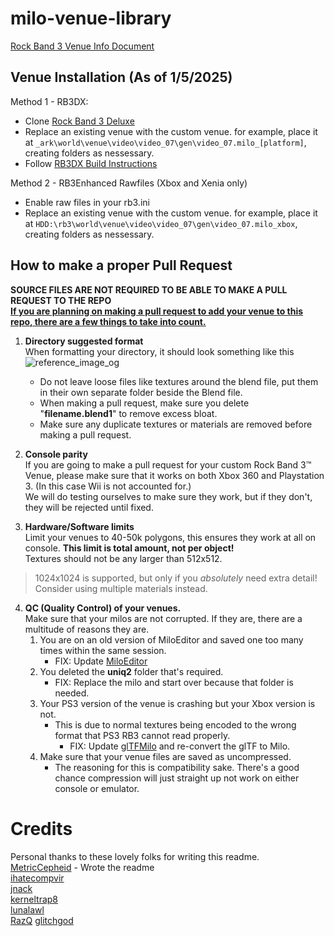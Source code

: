 # milo-venue-library
[Rock Band 3 Venue Info Document](https://docs.google.com/document/d/19qjL6bPoFSkUtJYYTEPNZ_F2iWSoJdbxr5a2iF2Aw5E/edit?usp=sharing)

## Venue Installation (As of 1/5/2025)
Method 1 - RB3DX:
- Clone [Rock Band 3 Deluxe](https://github.com/hmxmilohax/rock-band-3-deluxe)
- Replace an existing venue with the custom venue. for example, place it at `_ark\world\venue\video\video_07\gen\video_07.milo_[platform]`, creating folders as nessessary.
- Follow [RB3DX Build Instructions](https://github.com/hmxmilohax/rock-band-3-deluxe?tab=readme-ov-file#-building-not-standard-download-and-install)

Method 2 - RB3Enhanced Rawfiles (Xbox and Xenia only)
- Enable raw files in your rb3.ini
- Replace an existing venue with the custom venue. for example, place it at `HDD:\rb3\world\venue\video\video_07\gen\video_07.milo_xbox`, creating folders as nessessary.

## How to make a proper Pull Request
**SOURCE FILES ARE NOT REQUIRED TO BE ABLE TO MAKE A PULL REQUEST TO THE REPO**\
<ins>**If you are planning on making a pull request to add your venue to this repo, there are a few things to take into count.**</ins>


1. **Directory suggested format**\
	When formatting your directory, it should look something like this\
	![reference_image_og](https://github.com/user-attachments/assets/4e343d05-9759-498a-8c88-504830b353e2)
	- Do not leave loose files like textures around the blend file, put them in their own separate folder beside the Blend file.
	- When making a pull request, make sure you delete "**filename.blend1**" to remove excess bloat.
	- Make sure any duplicate textures or materials are removed before making a pull request.



2. **Console parity**\
	If you are going to make a pull request for your custom Rock Band 3:tm: Venue, please make sure that it works on both Xbox 360 and Playstation 3. (In this case Wii is not accounted for.)\
	We will do testing ourselves to make sure they work, but if they don't, they will be rejected until fixed.



3. **Hardware/Software limits**\
	Limit your venues to 40-50k polygons, this ensures they work at all on console. **This limit is total amount, not per object!**\
	Textures should not be any larger than 512x512.
> 1024x1024 is supported, but only if you *absolutely* need extra detail! Consider using multiple materials instead.



4. **QC (Quality Control) of your venues.**\
	Make sure that your milos are not corrupted. If they are, there are a multitude of reasons they are.
	1. You are on an old version of MiloEditor and saved one too many times within the same session.
  	   - FIX: Update [MiloEditor](https://github.com/ihatecompvir/MiloEditor)
	2. You deleted the **uniq2** folder that's required.
  	   - FIX: Replace the milo and start over because that folder is needed.
	3. Your PS3 version of the venue is crashing but your Xbox version is not.
  	   - This is due to normal textures being encoded to the wrong format that PS3 RB3 cannot read properly.
	     - FIX: Update [glTFMilo](https://github.com/ihatecompvir/glTFMilo) and re-convert the glTF to Milo.
	4. Make sure that your venue files are saved as uncompressed.
	   - The reasoning for this is compatibility sake. There's a good chance compression will just straight up not work on either console or emulator.


# Credits
Personal thanks to these lovely folks for writing this readme.\
[MetricCepheid](https://github.com/MetricCepheid) - Wrote the readme\
[ihatecompvir](https://github.com/ihatecompvir)\
[jnack](https://github.com/jnackmclain)\
[kerneltrap8](https://github.com/kernaltrap8)\
[lunalawl](https://github.com/lunalawl)\
[RazQ](https://github.com/razq)
[glitchgod](https://github.com/glitchgod0)
